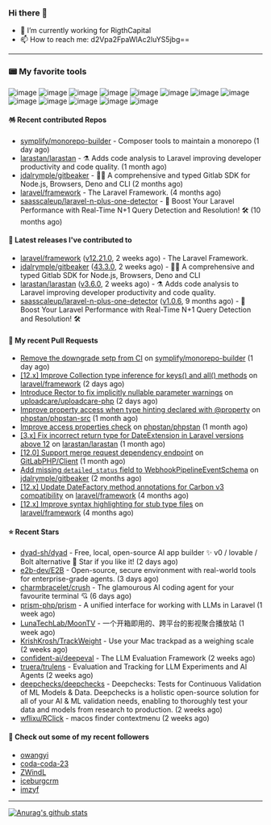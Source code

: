 ### Hi there 👋

- 🔭 I’m currently working for RigthCapital
- 📫 How to reach me: d2Vpa2FpaWlAc2luYS5jbg==

---

### 📟 My favorite tools
![image](https://img.shields.io/badge/Laravel-FF2D20?style=for-the-badge&logo=laravel&logoColor=white)
![image](http://img.shields.io/badge/-PHPStorm-181717?style=for-the-badge&logo=phpstorm&logoColor=white)
![image](https://img.shields.io/badge/Github%20Actions-282a2e?style=for-the-badge&logo=githubactions&logoColor=367cfe)
![image](https://img.shields.io/badge/Jira-0052CC?style=for-the-badge&logo=Jira&logoColor=white)
![image](https://img.shields.io/badge/Sentry-black?style=for-the-badge&logo=Sentry&logoColor=#362D59)
![image](https://img.shields.io/badge/ChatGPT-74aa9c?style=for-the-badge&logo=openai&logoColor=white)
![image](https://img.shields.io/badge/Medium-12100E?style=for-the-badge&logo=medium&logoColor=white)
![image](https://img.shields.io/badge/RSS-FFA500?style=for-the-badge&logo=rss&logoColor=white)
![image](https://img.shields.io/badge/Amazon_AWS-FF9900?style=for-the-badge&logo=amazonaws&logoColor=white)
![image](https://img.shields.io/badge/Slack-4A154B?style=for-the-badge&logo=slack&logoColor=white)
![image](https://img.shields.io/badge/Zoom-2D8CFF?style=for-the-badge&logo=zoom&logoColor=white)
![image](https://img.shields.io/badge/Netflix-E50914?style=for-the-badge&logo=netflix&logoColor=white)
![image](https://img.shields.io/badge/Spotify-1ED760?&style=for-the-badge&logo=spotify&logoColor=white)

#### 🪅 Recent contributed Repos

- [symplify/monorepo-builder](https://github.com/symplify/monorepo-builder) - Composer tools to maintain a monorepo (1 day ago)
- [larastan/larastan](https://github.com/larastan/larastan) - ⚗️ Adds code analysis to Laravel improving developer productivity and code quality. (1 month ago)
- [jdalrymple/gitbeaker](https://github.com/jdalrymple/gitbeaker) - 🦊🧪 A comprehensive and typed Gitlab SDK for Node.js, Browsers, Deno and CLI  (2 months ago)
- [laravel/framework](https://github.com/laravel/framework) - The Laravel Framework. (4 months ago)
- [saasscaleup/laravel-n-plus-one-detector](https://github.com/saasscaleup/laravel-n-plus-one-detector) - 🚀 Boost Your Laravel Performance with Real-Time N&#43;1 Query Detection and Resolution! 🛠️ (10 months ago)

#### 🔭 Latest releases I've contributed to

- [laravel/framework](https://github.com/laravel/framework) ([v12.21.0](https://github.com/laravel/framework/releases/tag/v12.21.0), 2 weeks ago) - The Laravel Framework.
- [jdalrymple/gitbeaker](https://github.com/jdalrymple/gitbeaker) ([43.3.0](https://github.com/jdalrymple/gitbeaker/releases/tag/43.3.0), 2 weeks ago) - 🦊🧪 A comprehensive and typed Gitlab SDK for Node.js, Browsers, Deno and CLI 
- [larastan/larastan](https://github.com/larastan/larastan) ([v3.6.0](https://github.com/larastan/larastan/releases/tag/v3.6.0), 2 weeks ago) - ⚗️ Adds code analysis to Laravel improving developer productivity and code quality.
- [saasscaleup/laravel-n-plus-one-detector](https://github.com/saasscaleup/laravel-n-plus-one-detector) ([v1.0.6](https://github.com/saasscaleup/laravel-n-plus-one-detector/releases/tag/v1.0.6), 9 months ago) - 🚀 Boost Your Laravel Performance with Real-Time N&#43;1 Query Detection and Resolution! 🛠️

#### 🔨 My recent Pull Requests

- [Remove the downgrade setp from CI](https://github.com/symplify/monorepo-builder/pull/81) on [symplify/monorepo-builder](https://github.com/symplify/monorepo-builder) (1 day ago)
- [[12.x] Improve Collection type inference for keys() and all() methods](https://github.com/laravel/framework/pull/56546) on [laravel/framework](https://github.com/laravel/framework) (2 days ago)
- [Introduce Rector to fix implicitly nullable parameter warnings](https://github.com/uploadcare/uploadcare-php/pull/218) on [uploadcare/uploadcare-php](https://github.com/uploadcare/uploadcare-php) (2 days ago)
- [Improve property access when type hinting declared with @property](https://github.com/phpstan/phpstan-src/pull/4075) on [phpstan/phpstan-src](https://github.com/phpstan/phpstan-src) (1 month ago)
- [Improve access properties check](https://github.com/phpstan/phpstan/pull/13191) on [phpstan/phpstan](https://github.com/phpstan/phpstan) (1 month ago)
- [[3.x] Fix incorrect return type for DateExtension in Laravel versions above 12](https://github.com/larastan/larastan/pull/2299) on [larastan/larastan](https://github.com/larastan/larastan) (1 month ago)
- [[12.0] Support merge request dependency endpoint](https://github.com/GitLabPHP/Client/pull/835) on [GitLabPHP/Client](https://github.com/GitLabPHP/Client) (1 month ago)
- [Add missing `detailed_status` field to WebhookPipelineEventSchema](https://github.com/jdalrymple/gitbeaker/pull/3729) on [jdalrymple/gitbeaker](https://github.com/jdalrymple/gitbeaker) (2 months ago)
- [[12.x] Update DateFactory method annotations for Carbon v3 compatibility](https://github.com/laravel/framework/pull/55151) on [laravel/framework](https://github.com/laravel/framework) (4 months ago)
- [[12.x] Improve syntax highlighting for stub type files](https://github.com/laravel/framework/pull/55094) on [laravel/framework](https://github.com/laravel/framework) (4 months ago)

#### ⭐ Recent Stars

- [dyad-sh/dyad](https://github.com/dyad-sh/dyad) - Free, local, open-source AI app builder ✨ v0 / lovable / Bolt alternative 🌟 Star if you like it! (2 days ago)
- [e2b-dev/E2B](https://github.com/e2b-dev/E2B) - Open-source, secure environment with real-world tools for enterprise-grade agents. (3 days ago)
- [charmbracelet/crush](https://github.com/charmbracelet/crush) - The glamourous AI coding agent for your favourite terminal 💘 (6 days ago)
- [prism-php/prism](https://github.com/prism-php/prism) - A unified interface for working with LLMs in Laravel (1 week ago)
- [LunaTechLab/MoonTV](https://github.com/LunaTechLab/MoonTV) - 一个开箱即用的、跨平台的影视聚合播放站 (1 week ago)
- [KrishKrosh/TrackWeight](https://github.com/KrishKrosh/TrackWeight) - Use your Mac trackpad as a weighing scale (2 weeks ago)
- [confident-ai/deepeval](https://github.com/confident-ai/deepeval) - The LLM Evaluation Framework (2 weeks ago)
- [truera/trulens](https://github.com/truera/trulens) - Evaluation and Tracking for LLM Experiments and AI Agents (2 weeks ago)
- [deepchecks/deepchecks](https://github.com/deepchecks/deepchecks) - Deepchecks: Tests for Continuous Validation of ML Models &amp; Data. Deepchecks is a holistic open-source solution for all of your AI &amp; ML validation needs, enabling to thoroughly test your data and models from research to production. (2 weeks ago)
- [wflixu/RClick](https://github.com/wflixu/RClick) - macos finder  contextmenu (2 weeks ago)

#### 👯 Check out some of my recent followers

- [owangyi](https://github.com/owangyi)
- [coda-coda-23](https://github.com/coda-coda-23)
- [ZWindL](https://github.com/ZWindL)
- [iceburgcrm](https://github.com/iceburgcrm)
- [imzyf](https://github.com/imzyf)


---



[![Anurag's github stats](https://github-readme-stats.vercel.app/api?username=kayw-geek&show_icons=true&theme=onedark)](https://github.com/kayw-geek)

